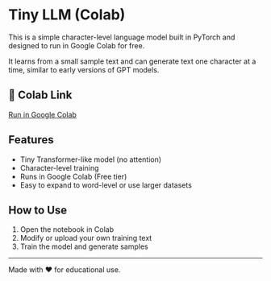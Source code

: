 # Tiny LLM (Colab)

This is a simple character-level language model built in PyTorch and designed to run in Google Colab for free.

It learns from a small sample text and can generate text one character at a time, similar to early versions of GPT models.

## 🔗 Colab Link

[Run in Google Colab](https://colab.research.google.com/github/tanyag/tiny-llm-colab/blob/main/tiny_llm_colab.ipynb)

## Features

- Tiny Transformer-like model (no attention)
- Character-level training
- Runs in Google Colab (Free tier)
- Easy to expand to word-level or use larger datasets

## How to Use

1. Open the notebook in Colab
2. Modify or upload your own training text
3. Train the model and generate samples

---

Made with ❤️ for educational use.
